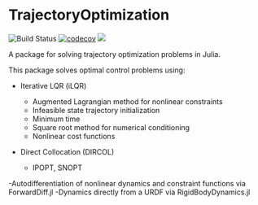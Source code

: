 # TrajectoryOptimization

![Build Status](https://travis-ci.org/RoboticExplorationLab/TrajectoryOptimization.jl.svg?branch=master)
[![codecov](https://codecov.io/gh/RoboticExplorationLab/TrajectoryOptimization.jl/branch/master/graph/badge.svg)](https://codecov.io/gh/RoboticExplorationLab/TrajectoryOptimization.jl)
[![](https://img.shields.io/badge/docs-dev-blue.svg)](https://RoboticExplorationLab.github.io/TrajectoryOptimization.jl/dev)

A package for solving trajectory optimization problems in Julia.

This package solves optimal control problems using:
* Iterative LQR (iLQR)
  * Augmented Lagrangian method for nonlinear constraints
  * Infeasible state trajectory initialization
  * Minimum time
  * Square root method for numerical conditioning
  * Nonlinear cost functions

* Direct Collocation (DIRCOL)
  * IPOPT, SNOPT

-Autodifferentiation of nonlinear dynamics and constraint functions via ForwardDiff.jl
-Dynamics directly from a URDF via RigidBodyDynamics.jl
